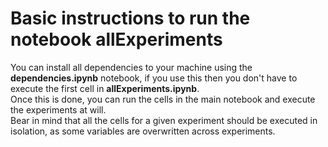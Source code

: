 # Basic instructions to run the notebook allExperiments

You can install all dependencies to your machine using the **dependencies.ipynb** notebook, if you use this then you don't have to execute the first cell in **allExperiments.ipynb**. \
Once this is done, you can run the cells in the main notebook and execute the experiments at will.\
Bear in mind that all the cells for a given experiment should be executed in isolation, as some variables are overwritten across experiments.
